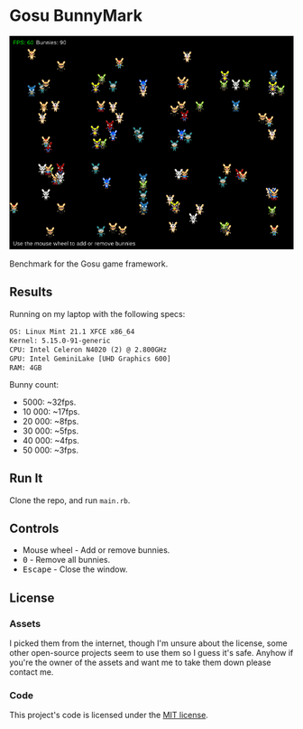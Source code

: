 # Gosu BunnyMark

![Screenshot](docs/media/screenshot_1.png)

Benchmark for the Gosu game framework.

## Results

Running on my laptop with the following specs: 

```console
OS: Linux Mint 21.1 XFCE x86_64
Kernel: 5.15.0-91-generic
CPU: Intel Celeron N4020 (2) @ 2.800GHz
GPU: Intel GeminiLake [UHD Graphics 600]
RAM: 4GB
```

Bunny count:

- 5000: ~32fps.
- 10 000: ~17fps.
- 20 000: ~8fps.
- 30 000: ~5fps.
- 40 000: ~4fps.
- 50 000: ~3fps.

## Run It

Clone the repo, and run `main.rb`.

## Controls

- Mouse wheel - Add or remove bunnies. 
- <kbd>0</kbd> - Remove all bunnies.
- <kbd>Escape</kbd> - Close the window.

## License

### Assets

I picked them from the internet, though I'm unsure about the license, some other
open-source projects seem to use them so I guess it's safe. Anyhow if you're the 
owner of the assets and want me to take them down please contact me.

### Code

This project's code is licensed under the [MIT license](/LICENSE).
